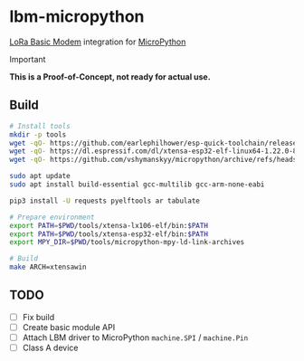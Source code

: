 # lbm-micropython
[LoRa Basic Modem](https://github.com/Lora-net/SWL2001) integration for [MicroPython](https://github.com/micropython/micropython)

> [!IMPORTANT]
> **This is a Proof-of-Concept, not ready for actual use.**

## Build

```sh
# Install tools
mkdir -p tools
wget -qO- https://github.com/earlephilhower/esp-quick-toolchain/releases/download/3.2.0-gcc10.3/x86_64-linux-gnu.xtensa-lx106-elf-c791b74.230224.tar.gz | tar xz -C ./tools
wget -qO- https://dl.espressif.com/dl/xtensa-esp32-elf-linux64-1.22.0-80-g6c4433a-5.2.0.tar.gz | tar xz -C ./tools
wget -qO- https://github.com/vshymanskyy/micropython/archive/refs/heads/mpy-ld-link-archives.tar.gz | tar xz -C ./tools

sudo apt update
sudo apt install build-essential gcc-multilib gcc-arm-none-eabi

pip3 install -U requests pyelftools ar tabulate

# Prepare environment
export PATH=$PWD/tools/xtensa-lx106-elf/bin:$PATH
export PATH=$PWD/tools/xtensa-esp32-elf/bin:$PATH
export MPY_DIR=$PWD/tools/micropython-mpy-ld-link-archives

# Build
make ARCH=xtensawin
```

## TODO

- [ ] Fix build
- [ ] Create basic module API
- [ ] Attach LBM driver to MicroPython `machine.SPI` / `machine.Pin`
- [ ] Class A device
